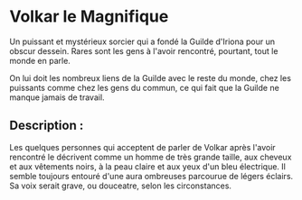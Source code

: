 # Volkar le Magnifique

Un puissant et mystérieux sorcier qui a fondé la Guilde d'Iriona pour un obscur dessein. Rares sont les gens à l'avoir rencontré, pourtant, tout le monde en parle. 

On lui doit les nombreux liens de la Guilde avec le reste du monde, chez les puissants comme chez les gens du commun, ce qui fait que la Guilde ne manque jamais de travail.

## Description : 
Les quelques personnes qui acceptent de parler de Volkar après l'avoir rencontré le décrivent comme un homme de très grande taille, aux cheveux et aux vêtements noirs, à la peau claire et aux yeux d'un bleu électrique. Il semble toujours entouré d'une aura ombreuses parcourue de légers éclairs. Sa voix serait grave, ou douceatre, selon les circonstances. 
